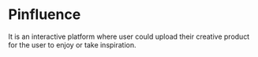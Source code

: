 # Pinfluence
It is an interactive platform where user could upload their creative product for the user to enjoy or take inspiration.

